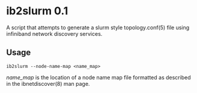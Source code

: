 ib2slurm 0.1
============

A script that attempts to generate a slurm style topology.conf(5) file using
infiniband network discovery services.

Usage
-----

```ib2slurm --node-name-map <name_map>```

_name_map_ is the location of a node name map file formatted as described in the
ibnetdiscover(8) man page.
